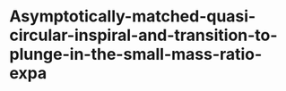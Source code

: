 # Asymptotically-matched-quasi-circular-inspiral-and-transition-to-plunge-in-the-small-mass-ratio-expa